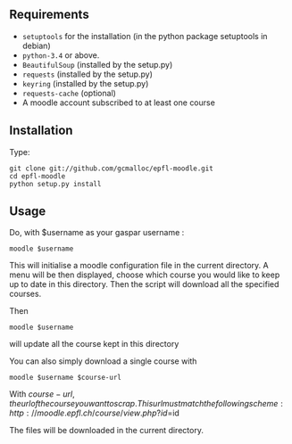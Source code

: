 
## Requirements
* `setuptools` for the installation (in the python package setuptools in debian)
* `python-3.4` or above.
* `BeautifulSoup` (installed by the setup.py)
* `requests` (installed by the setup.py)
* `keyring` (installed by the setup.py)
* `requests-cache` (optional)
* A moodle account subscribed to at least one course


## Installation
Type:

    git clone git://github.com/gcmalloc/epfl-moodle.git
    cd epfl-moodle
    python setup.py install

## Usage
Do, with $username as your gaspar username :
    
    moodle $username

This will initialise a moodle configuration file in the current directory. A menu will be then displayed, choose which course you would like to keep up to date in this directory. Then the script will download all the specified courses.


Then 

    moodle $username

will update all the course kept in this directory

You can also simply download a single course with 

    moodle $username $course-url

With $course-url, the url of the course you want to scrap.This url 
must match the following scheme:
http://moodle.epfl.ch/course/view.php?id=$id

The files will be downloaded in the current directory.
